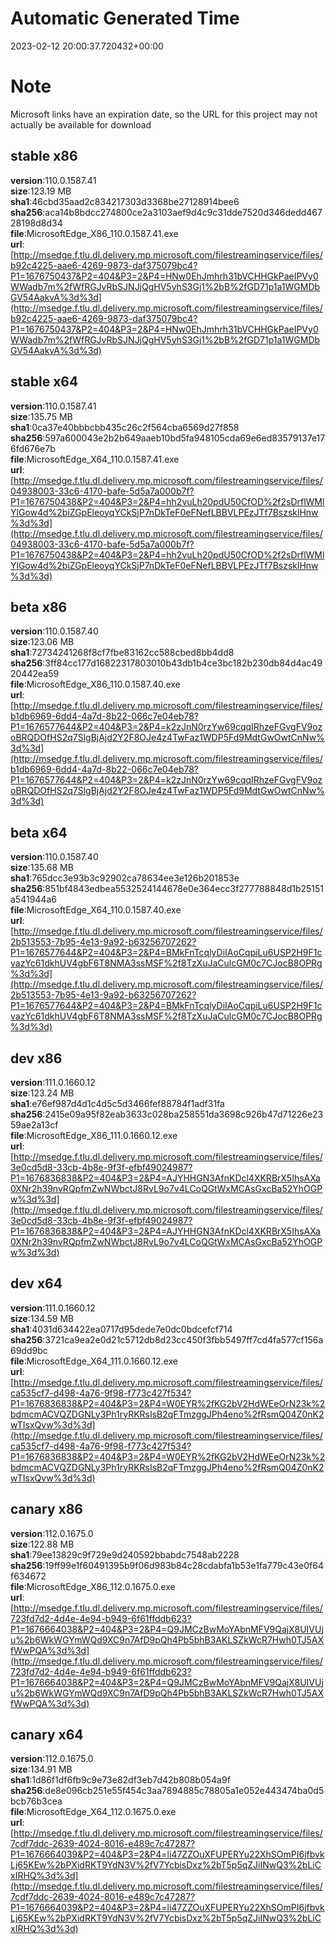 # Automatic Generated Time
2023-02-12 20:00:37.720432+00:00

# Note
Microsoft links have an expiration date, so the URL for this project may not actually be available for download

## stable x86
**version**:110.0.1587.41  
**size**:123.19 MB  
**sha1**:46cbd35aad2c834217303d3368be27128914bee6  
**sha256**:aca14b8bdcc274800ce2a3103aef9d4c9c31dde7520d346dedd46728198d8d34  
**file**:MicrosoftEdge_X86_110.0.1587.41.exe  
**url**:[http://msedge.f.tlu.dl.delivery.mp.microsoft.com/filestreamingservice/files/b92c4225-aae6-4269-9873-daf375079bc4?P1=1676750437&P2=404&P3=2&P4=HNw0EhJmhrh31bVCHHGkPaeIPVy0WWadb7m%2fWfRGJvRbSJNJjQgHV5yhS3Gj1%2bB%2fGD71p1a1WGMDbGV54AakvA%3d%3d](http://msedge.f.tlu.dl.delivery.mp.microsoft.com/filestreamingservice/files/b92c4225-aae6-4269-9873-daf375079bc4?P1=1676750437&P2=404&P3=2&P4=HNw0EhJmhrh31bVCHHGkPaeIPVy0WWadb7m%2fWfRGJvRbSJNJjQgHV5yhS3Gj1%2bB%2fGD71p1a1WGMDbGV54AakvA%3d%3d)  

## stable x64
**version**:110.0.1587.41  
**size**:135.75 MB  
**sha1**:0ca37e40bbbcbb435c26c2f564cba6569d27f858  
**sha256**:597a600043e2b2b649aaeb10bd5fa948105cda69e6ed83579137e176fd676e7b  
**file**:MicrosoftEdge_X64_110.0.1587.41.exe  
**url**:[http://msedge.f.tlu.dl.delivery.mp.microsoft.com/filestreamingservice/files/04938003-33c6-4170-bafe-5d5a7a000b7f?P1=1676750438&P2=404&P3=2&P4=hh2vuLh20pdU50CfOD%2f2sDrflWMlYlGow4d%2biZGpEleoyqYCkSjP7nDkTeF0eFNefLBBVLPEzJTf7BszsklHnw%3d%3d](http://msedge.f.tlu.dl.delivery.mp.microsoft.com/filestreamingservice/files/04938003-33c6-4170-bafe-5d5a7a000b7f?P1=1676750438&P2=404&P3=2&P4=hh2vuLh20pdU50CfOD%2f2sDrflWMlYlGow4d%2biZGpEleoyqYCkSjP7nDkTeF0eFNefLBBVLPEzJTf7BszsklHnw%3d%3d)  

## beta x86
**version**:110.0.1587.40  
**size**:123.06 MB  
**sha1**:72734241268f8cf7fbe83162cc588cbed8bb4dd8  
**sha256**:3ff84cc177d16822317803010b43db1b4ce3bc182b230db84d4ac4920442ea59  
**file**:MicrosoftEdge_X86_110.0.1587.40.exe  
**url**:[http://msedge.f.tlu.dl.delivery.mp.microsoft.com/filestreamingservice/files/b1db6969-6dd4-4a7d-8b22-066c7e04eb78?P1=1676577644&P2=404&P3=2&P4=k2zJnN0rzYw69cqqIRhzeFGvgFV9ozoBRQDOfHS2q7SlgBjAjd2Y2F8OJe4z4TwFaz1WDP5Fd9MdtGwOwtCnNw%3d%3d](http://msedge.f.tlu.dl.delivery.mp.microsoft.com/filestreamingservice/files/b1db6969-6dd4-4a7d-8b22-066c7e04eb78?P1=1676577644&P2=404&P3=2&P4=k2zJnN0rzYw69cqqIRhzeFGvgFV9ozoBRQDOfHS2q7SlgBjAjd2Y2F8OJe4z4TwFaz1WDP5Fd9MdtGwOwtCnNw%3d%3d)  

## beta x64
**version**:110.0.1587.40  
**size**:135.68 MB  
**sha1**:765dcc3e93b3c92902ca78634ee3e126b201853e  
**sha256**:851bf4843edbea5532524144678e0e364ecc3f277788848d1b25151a541944a6  
**file**:MicrosoftEdge_X64_110.0.1587.40.exe  
**url**:[http://msedge.f.tlu.dl.delivery.mp.microsoft.com/filestreamingservice/files/2b513553-7b95-4e13-9a92-b63256707262?P1=1676577644&P2=404&P3=2&P4=BMkFnTcqlyDiIAoCqpiLu6USP2H9F1cvazYc61dkhUV4gbF6T8NMA3ssMSF%2f8TzXuJaCulcGM0c7CJocB8OPRg%3d%3d](http://msedge.f.tlu.dl.delivery.mp.microsoft.com/filestreamingservice/files/2b513553-7b95-4e13-9a92-b63256707262?P1=1676577644&P2=404&P3=2&P4=BMkFnTcqlyDiIAoCqpiLu6USP2H9F1cvazYc61dkhUV4gbF6T8NMA3ssMSF%2f8TzXuJaCulcGM0c7CJocB8OPRg%3d%3d)  

## dev x86
**version**:111.0.1660.12  
**size**:123.24 MB  
**sha1**:e76ef987d4d1c4d5c5d3466fef88784f1adf31fa  
**sha256**:2415e09a95f82eab3633c028ba258551da3698c926b47d71226e2359ae2a13cf  
**file**:MicrosoftEdge_X86_111.0.1660.12.exe  
**url**:[http://msedge.f.tlu.dl.delivery.mp.microsoft.com/filestreamingservice/files/3e0cd5d8-33cb-4b8e-9f3f-efbf49024987?P1=1676836838&P2=404&P3=2&P4=AJYHHGN3AfnKDcl4XKRBrX5IhsAXa0XNr2h39nvRQpfmZwNWbctJ8RvL9o7v4LCoQGtWxMCAsGxcBa52YhOGPw%3d%3d](http://msedge.f.tlu.dl.delivery.mp.microsoft.com/filestreamingservice/files/3e0cd5d8-33cb-4b8e-9f3f-efbf49024987?P1=1676836838&P2=404&P3=2&P4=AJYHHGN3AfnKDcl4XKRBrX5IhsAXa0XNr2h39nvRQpfmZwNWbctJ8RvL9o7v4LCoQGtWxMCAsGxcBa52YhOGPw%3d%3d)  

## dev x64
**version**:111.0.1660.12  
**size**:134.59 MB  
**sha1**:4031d634422ea0717d95dede7e0dc0bdcefcf714  
**sha256**:3721ca9ea2e0d21c5712db8d23cc450f3fbb5497ff7cd4fa577cf156a69dd9bc  
**file**:MicrosoftEdge_X64_111.0.1660.12.exe  
**url**:[http://msedge.f.tlu.dl.delivery.mp.microsoft.com/filestreamingservice/files/ca535cf7-d498-4a76-9f98-f773c427f534?P1=1676836838&P2=404&P3=2&P4=W0EYR%2fKG2bV2HdWEeOrN23k%2bdmcmACVQZDGNLy3Ph1ryRKRsIsB2qFTmzggJPh4eno%2fRsmQ04Z0nK2wTIsxQvw%3d%3d](http://msedge.f.tlu.dl.delivery.mp.microsoft.com/filestreamingservice/files/ca535cf7-d498-4a76-9f98-f773c427f534?P1=1676836838&P2=404&P3=2&P4=W0EYR%2fKG2bV2HdWEeOrN23k%2bdmcmACVQZDGNLy3Ph1ryRKRsIsB2qFTmzggJPh4eno%2fRsmQ04Z0nK2wTIsxQvw%3d%3d)  

## canary x86
**version**:112.0.1675.0  
**size**:122.88 MB  
**sha1**:79ee13829c9f729e9d240592bbabdc7548ab2228  
**sha256**:19ff99e1f60491395b9f06d983b84c28cdabfa1b53e1fa779c43e0f64f634672  
**file**:MicrosoftEdge_X86_112.0.1675.0.exe  
**url**:[http://msedge.f.tlu.dl.delivery.mp.microsoft.com/filestreamingservice/files/723fd7d2-4d4e-4e94-b949-6f61ffddb623?P1=1676664038&P2=404&P3=2&P4=Q9JMCzBwMoYAbnMFV9QajX8UIVUju%2b6WkWGYmWQd9XC9n7AfD9pQh4Pb5bhB3AKLSZkWcR7Hwh0TJ5AXfWwPQA%3d%3d](http://msedge.f.tlu.dl.delivery.mp.microsoft.com/filestreamingservice/files/723fd7d2-4d4e-4e94-b949-6f61ffddb623?P1=1676664038&P2=404&P3=2&P4=Q9JMCzBwMoYAbnMFV9QajX8UIVUju%2b6WkWGYmWQd9XC9n7AfD9pQh4Pb5bhB3AKLSZkWcR7Hwh0TJ5AXfWwPQA%3d%3d)  

## canary x64
**version**:112.0.1675.0  
**size**:134.91 MB  
**sha1**:1d86f1df6fb9c9e73e82df3eb7d42b808b054a9f  
**sha256**:de8e096cb251e55f454c3aa7894885c78805a1e052e443474ba0d5bcb76b3cea  
**file**:MicrosoftEdge_X64_112.0.1675.0.exe  
**url**:[http://msedge.f.tlu.dl.delivery.mp.microsoft.com/filestreamingservice/files/7cdf7ddc-2639-4024-8016-e489c7c47287?P1=1676664039&P2=404&P3=2&P4=li47ZZOuXFUPERYu22XhSOmPI6jfbvkLj65KEw%2bPXidRKT9YdN3V%2fV7YcbisDxz%2bT5p5qZJiINwQ3%2bLiCxIRHQ%3d%3d](http://msedge.f.tlu.dl.delivery.mp.microsoft.com/filestreamingservice/files/7cdf7ddc-2639-4024-8016-e489c7c47287?P1=1676664039&P2=404&P3=2&P4=li47ZZOuXFUPERYu22XhSOmPI6jfbvkLj65KEw%2bPXidRKT9YdN3V%2fV7YcbisDxz%2bT5p5qZJiINwQ3%2bLiCxIRHQ%3d%3d)  


